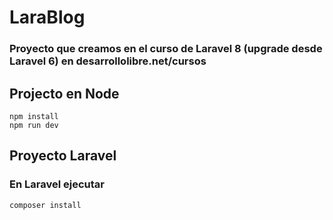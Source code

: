 # LaraBlog

### Proyecto que creamos en el curso de Laravel 8 (upgrade desde Laravel 6) en desarrollolibre.net/cursos

## Projecto en Node

```
npm install
npm run dev
```

## Proyecto Laravel

### En Laravel ejecutar

```
composer install
```


